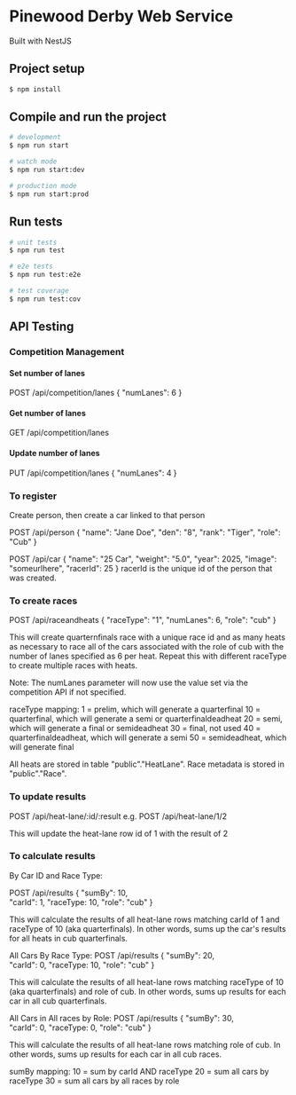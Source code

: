 # Pinewood Derby Web Service

Built with NestJS

## Project setup

```bash
$ npm install
```

## Compile and run the project

```bash
# development
$ npm run start

# watch mode
$ npm run start:dev

# production mode
$ npm run start:prod
```

## Run tests

```bash
# unit tests
$ npm run test

# e2e tests
$ npm run test:e2e

# test coverage
$ npm run test:cov
```

## API Testing

### Competition Management

#### Set number of lanes
POST /api/competition/lanes
{
    "numLanes": 6
}

#### Get number of lanes
GET /api/competition/lanes

#### Update number of lanes
PUT /api/competition/lanes
{
    "numLanes": 4
}

### To register
Create person, then create a car linked to that person

POST /api/person
{
    "name": "Jane Doe",
    "den": "8",
    "rank": "Tiger",
    "role": "Cub"
}

POST /api/car
{
        "name": "25 Car",
        "weight": "5.0",
        "year": 2025,
        "image": "someurlhere",
        "racerId": 25
}
racerId is the unique id of the person that was created. 

### To create races
POST /api/raceandheats 
{
    "raceType": "1",
    "numLanes": 6,
    "role": "cub"
}

This will create quarternfinals race with a unique race id and as many heats as necessary to race all of the cars associated with the role of cub with the number of lanes specified as 6 per heat.  Repeat this with different raceType to create multiple races with heats. 

Note: The numLanes parameter will now use the value set via the competition API if not specified.

raceType mapping:
1 = prelim, which will generate a quarterfinal
10 = quarterfinal, which will generate a semi or quarterfinaldeadheat
20 = semi, which will generate a final or semideadheat
30 = final, not used
40 = quarterfinaldeadheat, which will generate a semi
50 = semideadheat, which will generate final

All heats are stored in table "public"."HeatLane".  Race metadata is stored in "public"."Race".

### To update results
POST /api/heat-lane/:id/:result
e.g. POST /api/heat-lane/1/2

This will update the heat-lane row id of 1 with the result of 2 

### To calculate results
By Car ID and Race Type:

POST /api/results
{
     "sumBy": 10,    
     "carId": 1, 
     "raceType: 10,
     "role": "cub"
}

This will calculate the results of all heat-lane rows matching carId of 1 and raceType of 10 (aka quarterfinals).  In other words, sums up the car's results for all heats in cub quarterfinals.  

All Cars By Race Type:
POST /api/results
{
     "sumBy": 20,    
     "carId": 0, 
     "raceType: 10,
     "role": "cub"
}

This will calculate the results of all heat-lane rows matching raceType of 10 (aka quarterfinals) and role of cub.  In other words, sums up results for each car in all cub quarterfinals.

All Cars in All races by Role:
POST /api/results
{
     "sumBy": 30,    
     "carId": 0, 
     "raceType: 0,
     "role": "cub"
}

This will calculate the results of all heat-lane rows matching role of cub.  In other words, sums up results for each car in all cub races. 

sumBy mapping:
10 = sum by carId AND raceType
20 = sum all cars by raceType
30 = sum all cars by all races by role


